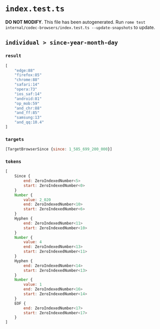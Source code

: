 # `index.test.ts`

**DO NOT MODIFY**. This file has been autogenerated. Run `rome test internal/codec-browsers/index.test.ts --update-snapshots` to update.

## `individual > since-year-month-day`

### `result`

```javascript
[
	"edge:88"
	"firefox:85"
	"chrome:88"
	"safari:14"
	"opera:73"
	"ios_saf:14"
	"android:81"
	"op_mob:59"
	"and_chr:88"
	"and_ff:85"
	"samsung:13"
	"and_qq:10.4"
]
```

### `targets`

```javascript
[TargetBrowserSince {since: 1_585_699_200_000}]
```

### `tokens`

```javascript
[
	Since {
		end: ZeroIndexedNumber<5>
		start: ZeroIndexedNumber<0>
	}
	Number {
		value: 2_020
		end: ZeroIndexedNumber<10>
		start: ZeroIndexedNumber<6>
	}
	Hyphen {
		end: ZeroIndexedNumber<11>
		start: ZeroIndexedNumber<10>
	}
	Number {
		value: 4
		end: ZeroIndexedNumber<13>
		start: ZeroIndexedNumber<11>
	}
	Hyphen {
		end: ZeroIndexedNumber<14>
		start: ZeroIndexedNumber<13>
	}
	Number {
		value: 1
		end: ZeroIndexedNumber<16>
		start: ZeroIndexedNumber<14>
	}
	EOF {
		end: ZeroIndexedNumber<17>
		start: ZeroIndexedNumber<17>
	}
]
```
